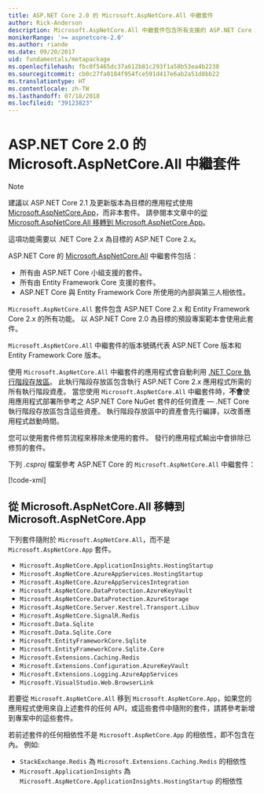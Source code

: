 ```yaml
---
title: ASP.NET Core 2.0 的 Microsoft.AspNetCore.All 中繼套件
author: Rick-Anderson
description: Microsoft.AspNetCore.All 中繼套件包含所有支援的 ASP.NET Core 和 Entity Framework Core 套件，以及它們的相依性。
monikerRange: '>= aspnetcore-2.0'
ms.author: riande
ms.date: 09/20/2017
uid: fundamentals/metapackage
ms.openlocfilehash: fbc0f5465dc37a612b81c293f1a58b53ea4b2238
ms.sourcegitcommit: cb0c27fa0184f954fce591d417e6ab2a51d8bb22
ms.translationtype: HT
ms.contentlocale: zh-TW
ms.lasthandoff: 07/18/2018
ms.locfileid: "39123823"
---
```

# <a name="microsoftaspnetcoreall-metapackage-for-aspnet-core-20"></a>ASP.NET Core 2.0 的 Microsoft.AspNetCore.All 中繼套件

> [!NOTE]
> 建議以 ASP.NET Core 2.1 及更新版本為目標的應用程式使用 [Microsoft.AspNetCore.App](xref:fundamentals/metapackage-app)，而非本套件。 請參閱本文章中的[從 Microsoft.AspNetCore.All 移轉到 Microsoft.AspNetCore.App](#migrate)。

這項功能需要以 .NET Core 2.x 為目標的 ASP.NET Core 2.x。

ASP.NET Core 的 [Microsoft.AspNetCore.All](https://www.nuget.org/packages/Microsoft.AspNetCore.All) 中繼套件包括：

* 所有由 ASP.NET Core 小組支援的套件。
* 所有由 Entity Framework Core 支援的套件。
* ASP.NET Core 與 Entity Framework Core 所使用的內部與第三人相依性。

`Microsoft.AspNetCore.All` 套件包含 ASP.NET Core 2.x 和 Entity Framework Core 2.x 的所有功能。 以 ASP.NET Core 2.0 為目標的預設專案範本會使用此套件。

`Microsoft.AspNetCore.All` 中繼套件的版本號碼代表 ASP.NET Core 版本和 Entity Framework Core 版本。

使用 `Microsoft.AspNetCore.All` 中繼套件的應用程式會自動利用 [.NET Core 執行階段存放區](https://docs.microsoft.com/dotnet/core/deploying/runtime-store)。 此執行階段存放區包含執行 ASP.NET Core 2.x 應用程式所需的所有執行階段資產。 當您使用 `Microsoft.AspNetCore.All` 中繼套件時，**不會**使用應用程式部署所參考之 ASP.NET Core NuGet 套件的任何資產 &mdash; .NET Core 執行階段存放區包含這些資產。 執行階段存放區中的資產會先行編譯，以改善應用程式啟動時間。

您可以使用套件修剪流程來移除未使用的套件。 發行的應用程式輸出中會排除已修剪的套件。

下列 *.csproj* 檔案參考 ASP.NET Core 的 `Microsoft.AspNetCore.All` 中繼套件：

[!code-xml[](metapackage/samples/Metapackage.All.Example.csproj?highlight=6)]

<a name="migrate"></a>
## <a name="migrating-from-microsoftaspnetcoreall-to-microsoftaspnetcoreapp"></a>從 Microsoft.AspNetCore.All 移轉到 Microsoft.AspNetCore.App

下列套件隨附於 `Microsoft.AspNetCore.All`，而不是 `Microsoft.AspNetCore.App` 套件。 

* `Microsoft.AspNetCore.ApplicationInsights.HostingStartup`
* `Microsoft.AspNetCore.AzureAppServices.HostingStartup`
* `Microsoft.AspNetCore.AzureAppServicesIntegration`
* `Microsoft.AspNetCore.DataProtection.AzureKeyVault`
* `Microsoft.AspNetCore.DataProtection.AzureStorage`
* `Microsoft.AspNetCore.Server.Kestrel.Transport.Libuv`
* `Microsoft.AspNetCore.SignalR.Redis`
* `Microsoft.Data.Sqlite`
* `Microsoft.Data.Sqlite.Core`
* `Microsoft.EntityFrameworkCore.Sqlite`
* `Microsoft.EntityFrameworkCore.Sqlite.Core`
* `Microsoft.Extensions.Caching.Redis`
* `Microsoft.Extensions.Configuration.AzureKeyVault`
* `Microsoft.Extensions.Logging.AzureAppServices`
* `Microsoft.VisualStudio.Web.BrowserLink`

若要從 `Microsoft.AspNetCore.All` 移到 `Microsoft.AspNetCore.App`，如果您的應用程式使用來自上述套件的任何 API，或這些套件中隨附的套件，請將參考新增到專案中的這些套件。

若前述套件的任何相依性不是 `Microsoft.AspNetCore.App` 的相依性，即不包含在內。 例如: 

* `StackExchange.Redis` 為 `Microsoft.Extensions.Caching.Redis` 的相依性
* `Microsoft.ApplicationInsights` 為 `Microsoft.AspNetCore.ApplicationInsights.HostingStartup` 的相依性
